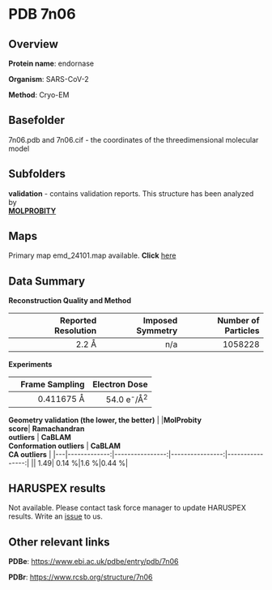 # PDB 7n06

## Overview

**Protein name**: endornase

**Organism**: SARS-CoV-2

**Method**: Cryo-EM



## Basefolder

7n06.pdb and 7n06.cif - the coordinates of the threedimensional molecular model

## Subfolders





**validation** - contains validation reports. This structure has been analyzed by <br>  [**MOLPROBITY**](https://github.com/thorn-lab/coronavirus_structural_task_force/tree/master/pdb/endornase/SARS-CoV-2/7n06/validation/molprobity)    



## Maps

Primary map emd_24101.map available. **Click** [here](http://ftp.wwpdb.org/pub/emdb/structures/EMD-24101/map/) 

## Data Summary
**Reconstruction Quality and Method**

|   | Reported Resolution | Imposed Symmetry | Number of Particles |
|---|-------------:|----------------:|--------------:|
|   |2.2 Å|n/a|1058228|

**Experiments**

|   | Frame Sampling | Electron Dose |
|---|-------------:|----------------:|
|   |0.411675 Å|54.0 e<sup>-</sup>/Å<sup>2</sup>|

**Geometry validation (the lower, the better)**
|   |**MolProbity<br>score**| **Ramachandran<br>outliers** | **CaBLAM<br>Conformation outliers** | **CaBLAM<br>CA outliers** |
|---|-------------:|----------------:|----------------:|----------------:|
||  1.49|  0.14 %|1.6 %|0.44 %|

## HARUSPEX results

Not available. Please contact task force manager to update HARUSPEX results. Write an [issue](https://github.com/thorn-lab/coronavirus_structural_task_force/issues) to us.

## Other relevant links 
**PDBe**:  https://www.ebi.ac.uk/pdbe/entry/pdb/7n06
 
**PDBr**: https://www.rcsb.org/structure/7n06 
